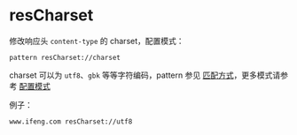 # resCharset

修改响应头 `content-type` 的 charset，配置模式：

	pattern resCharset://charset

charset 可以为 `utf8`、`gbk` 等等字符编码，pattern 参见 [匹配方式](pattern.md)，更多模式请参考 [配置模式](mode.md)

例子：

	www.ifeng.com resCharset://utf8
